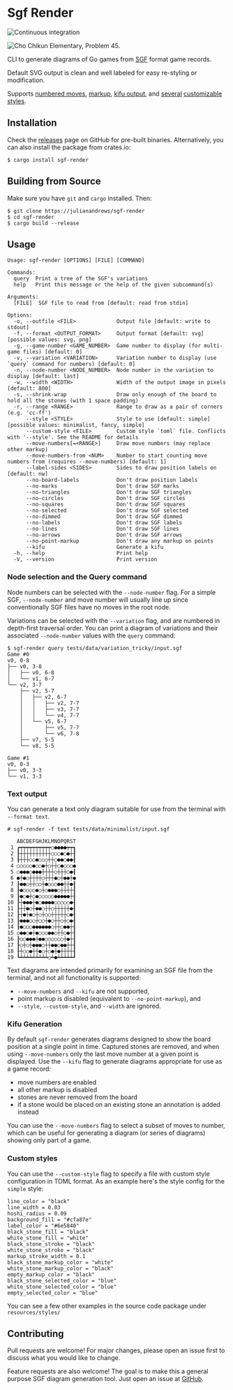 # Sgf Render

![Continuous integration](https://github.com/julianandrews/sgf-render/workflows/Continuous%20integration/badge.svg)

![Cho Chikun Elementary, Problem 45](demo/prob45.svg).

CLI to generate diagrams of Go games from [SGF](https://www.red-bean.com/sgf/)
format game records.

Default SVG output is clean and well labeled for easy re-styling or modification.

Supports [numbered
moves](https://raw.githubusercontent.com/julianandrews/sgf-render/master/demo/simple-numbered.svg),
[markup](https://raw.githubusercontent.com/julianandrews/sgf-render/master/demo/markup.svg),
[kifu output](https://raw.githubusercontent.com/julianandrews/sgf-render/master/demo/kifu.svg),
and
[several](https://raw.githubusercontent.com/julianandrews/sgf-render/master/demo/minimalist-numbered.svg)
[customizable](https://raw.githubusercontent.com/julianandrews/sgf-render/master/demo/wacky.svg)
[styles](https://raw.githubusercontent.com/julianandrews/sgf-render/master/demo/prob45-fancy.svg).

## Installation

Check the [releases](https://github.com/julianandrews/sgf-render/releases) page
on GitHub for pre-built binaries. Alternatively, you can also install the
package from crates.io:

```
$ cargo install sgf-render
```

## Building from Source

Make sure you have `git` and `cargo` installed. Then:

```
$ git clone https://julianandrews/sgf-render
$ cd sgf-render
$ cargo build --release
```

## Usage

```
Usage: sgf-render [OPTIONS] [FILE] [COMMAND]

Commands:
  query  Print a tree of the SGF's variations
  help   Print this message or the help of the given subcommand(s)

Arguments:
  [FILE]  SGF file to read from [default: read from stdin]

Options:
  -o, --outfile <FILE>             Output file [default: write to stdout]
  -f, --format <OUTPUT_FORMAT>     Output format [default: svg] [possible values: svg, png]
  -g, --game-number <GAME_NUMBER>  Game number to display (for multi-game files) [default: 0]
  -v, --variation <VARIATION>      Variation number to display (use `query` command for numbers) [default: 0]
  -n, --node-number <NODE_NUMBER>  Node number in the variation to display [default: last]
  -w, --width <WIDTH>              Width of the output image in pixels [default: 800]
  -s, --shrink-wrap                Draw only enough of the board to hold all the stones (with 1 space padding)
  -r, --range <RANGE>              Range to draw as a pair of corners (e.g. 'cc-ff')
      --style <STYLE>              Style to use [default: simple] [possible values: minimalist, fancy, simple]
      --custom-style <FILE>        Custom style `toml` file. Conflicts with '--style'. See the README for details
      --move-numbers[=<RANGE>]     Draw move numbers (may replace other markup)
      --move-numbers-from <NUM>    Number to start counting move numbers from (requires --move-numbers) [default: 1]
      --label-sides <SIDES>        Sides to draw position labels on [default: nw]
      --no-board-labels            Don't draw position labels
      --no-marks                   Don't draw SGF marks
      --no-triangles               Don't draw SGF triangles
      --no-circles                 Don't draw SGF circles
      --no-squares                 Don't draw SGF squares
      --no-selected                Don't draw SGF selected
      --no-dimmed                  Don't draw SGF dimmed
      --no-labels                  Don't draw SGF labels
      --no-lines                   Don't draw SGF lines
      --no-arrows                  Don't draw SGF arrows
      --no-point-markup            Don't draw any markup on points
      --kifu                       Generate a kifu
  -h, --help                       Print help
  -V, --version                    Print version
```

### Node selection and the Query command

Node numbers can be selected with the `--node-number` flag. For a simple
SGF, `--node-number` and move number will usually line up since conventionally
SGF files have no moves in the root node.

Variations can be selected with the `--variation` flag, and are numbered in
depth-first traversal order. You can print a diagram of variations and their
associated `--node-number` values with the `query` command:

```
$ sgf-render query tests/data/variation_tricky/input.sgf
Game #0
v0, 0-8
├── v0, 3-8
│   ├── v0, 6-8
│   └── v1, 6-7
└── v2, 3-7
    ├── v2, 5-7
    │   ├── v2, 6-7
    │   │   ├── v2, 7-7
    │   │   ├── v3, 7-7
    │   │   └── v4, 7-7
    │   └── v5, 6-7
    │       ├── v5, 7-7
    │       └── v6, 7-8
    ├── v7, 5-5
    └── v8, 5-5

Game #1
v0, 0-3
├── v0, 3-3
└── v1, 3-3
```

### Text output

You can generate a text only diagram suitable for use from the terminal with
`--format text`.

```
# sgf-render -f text tests/data/minimalist/input.sgf

   ABCDEFGHJKLMNOPQRST
 1 ┏┯┯┯┯┯┯┯┯┯┯○●●●●┯┯┓
 2 ┠┼┼┼┼┼┼┼┼┼┼○○○●○●┼┨
 3 ┠┼┼┼○○●○○○┼┼○●●○●●┨
 4 ○○○○○●○○●┼○┼┼○●○○○●
 5 ○●●●○●●●┼┼┼┼○┼┼┼○●┨
 6 ●┼●○┼┼┼┼○┼┼┼●○┼●●┼●
 7 ┠●●○┼┼○○┼●○○○●●┼┼●┨
 8 ┠●○○○○●○┼○●●●○┼┼┼┼┨
 9 ┠●○●┼○●○○○○○●●●●●┼┨
10 ┠┼●●●┼●○●●●●○○○○○●┨
11 ┠┼┼●○┼●●○┼┼○┼┼┼┼┼●┨
12 ┠┼●┼●○┼○┼○○┼┼┼┼┼○●┨
13 ┠●●●○○┼○○┼●○┼┼○┼○●┨
14 ┠●○○○●●●●●●○┼┼○●●┼┨
15 ○●●○●┼●○○○●●○┼┼○●┼┨
16 ┠○○●●●┼●●○○○○○○┼●┼┨
17 ┠○┼○┼●●●○┼┼●●○●●┼┼┨
18 ┠┼○○●┼┼●○┼○●┼●┼┼┼┼┨
19 ┗┷┷┷┷┷┷┷┷┷○┷●┷┷┷┷┷┛
```

Text diagrams are intended primarily for examining an SGF file from the
terminal, and not all functionality is supported:

- `--move-numbers` and `--kifu` are not supported,
- point markup is disabled (equivalent to `--no-point-markup`), and
- `--style`, `--custom-style`, and `--width` are ignored.

### Kifu Generation

By default `sgf-render` generates diagrams designed to show the board position
at a single point in time. Captured stones are removed, and when using
`--move-numbers` only the last move number at a given point is displayed.
Use the `--kifu` flag to generate diagrams appropriate for use as a game
record:

- move numbers are enabled
- all other markup is disabled
- stones are never removed from the board
- if a stone would be placed on an existing stone an annotation is added
  instead

You can use the `--move-numbers` flag to select a subset of moves to number,
which can be useful for generating a diagram (or series of diagrams) showing
only part of a game.

### Custom styles

You can use the `--custom-style` flag to specify a file with custom style
configuration in TOML format. As an example here's the style config for the
`simple` style:

```
line_color = "black"
line_width = 0.03
hoshi_radius = 0.09
background_fill = "#cfa87e"
label_color = "#6e5840"
black_stone_fill = "black"
white_stone_fill = "white"
black_stone_stroke = "black"
white_stone_stroke = "black"
markup_stroke_width = 0.1
black_stone_markup_color = "white"
white_stone_markup_color = "black"
empty_markup_color = "black"
black_stone_selected_color = "blue"
white_stone_selected_color = "blue"
empty_selected_color = "blue"
```

You can see a few other examples in the source code package under
`resources/styles/`

## Contributing
Pull requests are welcome! For major changes, please open an issue first to
discuss what you would like to change.

Feature requests are also welcome! The goal is to make this a general purpose
SGF diagram generation tool. Just open an issue at
[GitHub](https://github.com/julianandrews/sgf-render/issues).
